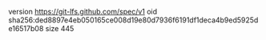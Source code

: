 version https://git-lfs.github.com/spec/v1
oid sha256:ded8897e4eb050165ce008d19e80d7936f6191df1deca4b9ed5925de16517b08
size 445
